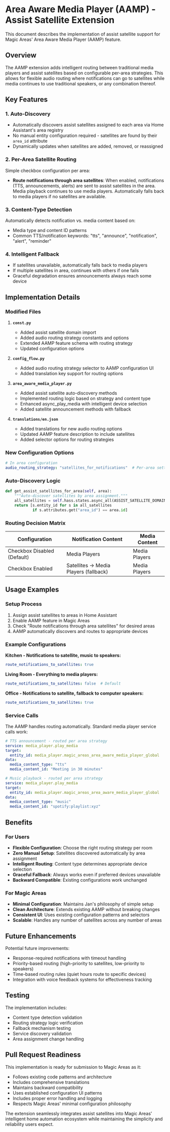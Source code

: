 # Area Aware Media Player (AAMP) - Assist Satellite Extension

This document describes the implementation of assist satellite support for Magic Areas' Area Aware Media Player (AAMP) feature.

## Overview

The AAMP extension adds intelligent routing between traditional media players and assist satellites based on configurable per-area strategies. This allows for flexible audio routing where notifications can go to satellites while media continues to use traditional speakers, or any combination thereof.

## Key Features

### 1. Auto-Discovery
- Automatically discovers assist satellites assigned to each area via Home Assistant's area registry
- No manual entity configuration required - satellites are found by their `area_id` attribute
- Dynamically updates when satellites are added, removed, or reassigned

### 2. Per-Area Satellite Routing
Simple checkbox configuration per area:

- **Route notifications through area satellites**: When enabled, notifications (TTS, announcements, alerts) are sent to assist satellites in the area. Media playback continues to use media players. Automatically falls back to media players if no satellites are available.

### 3. Content-Type Detection
Automatically detects notification vs. media content based on:
- Media type and content ID patterns
- Common TTS/notification keywords: "tts", "announce", "notification", "alert", "reminder"

### 4. Intelligent Fallback
- If satellites unavailable, automatically falls back to media players
- If multiple satellites in area, continues with others if one fails
- Graceful degradation ensures announcements always reach some device

## Implementation Details

### Modified Files

1. **`const.py`**
   - Added assist satellite domain import
   - Added audio routing strategy constants and options
   - Extended AAMP feature schema with routing strategy
   - Updated configuration options

2. **`config_flow.py`**
   - Added audio routing strategy selector to AAMP configuration UI
   - Added translation key support for routing options

3. **`area_aware_media_player.py`**
   - Added assist satellite auto-discovery methods
   - Implemented routing logic based on strategy and content type
   - Enhanced async_play_media with intelligent device selection
   - Added satellite announcement methods with fallback

4. **`translations/en.json`**
   - Added translations for new audio routing options
   - Updated AAMP feature description to include satellites
   - Added selector options for routing strategies

### New Configuration Options

```yaml
# In area configuration
audio_routing_strategy: "satellites_for_notifications"  # Per-area setting
```

### Auto-Discovery Logic

```python
def get_assist_satellites_for_area(self, area):
    """Auto-discover satellites by area assignment."""
    all_satellites = self.hass.states.async_all(ASSIST_SATELLITE_DOMAIN)
    return [s.entity_id for s in all_satellites 
            if s.attributes.get("area_id") == area.id]
```

### Routing Decision Matrix

| Configuration | Notification Content | Media Content |
|---------------|---------------------|---------------|
| Checkbox Disabled (Default) | Media Players | Media Players |
| Checkbox Enabled | Satellites → Media Players (fallback) | Media Players |

## Usage Examples

### Setup Process
1. Assign assist satellites to areas in Home Assistant
2. Enable AAMP feature in Magic Areas
3. Check "Route notifications through area satellites" for desired areas
4. AAMP automatically discovers and routes to appropriate devices

### Example Configurations

**Kitchen - Notifications to satellite, music to speakers:**
```yaml
route_notifications_to_satellites: true
```

**Living Room - Everything to media players:**
```yaml
route_notifications_to_satellites: false  # Default
```

**Office - Notifications to satellite, fallback to computer speakers:**
```yaml
route_notifications_to_satellites: true
```

### Service Calls

The AAMP handles routing automatically. Standard media player service calls work:

```yaml
# TTS announcement - routed per area strategy
service: media_player.play_media
target:
  entity_id: media_player.magic_areas_area_aware_media_player_global
data:
  media_content_type: "tts"
  media_content_id: "Meeting in 30 minutes"

# Music playback - routed per area strategy  
service: media_player.play_media
target:
  entity_id: media_player.magic_areas_area_aware_media_player_global
data:
  media_content_type: "music"
  media_content_id: "spotify:playlist:xyz"
```

## Benefits

### For Users
- **Flexible Configuration**: Choose the right routing strategy per room
- **Zero Manual Setup**: Satellites discovered automatically by area assignment
- **Intelligent Routing**: Content type determines appropriate device selection
- **Graceful Fallback**: Always works even if preferred devices unavailable
- **Backward Compatible**: Existing configurations work unchanged

### For Magic Areas
- **Minimal Configuration**: Maintains Jan's philosophy of simple setup
- **Clean Architecture**: Extends existing AAMP without breaking changes
- **Consistent UI**: Uses existing configuration patterns and selectors
- **Scalable**: Handles any number of satellites across any number of areas

## Future Enhancements

Potential future improvements:
- Response-required notifications with timeout handling
- Priority-based routing (high-priority to satellites, low-priority to speakers)
- Time-based routing rules (quiet hours route to specific devices)
- Integration with voice feedback systems for effectiveness tracking

## Testing

The implementation includes:
- Content type detection validation
- Routing strategy logic verification  
- Fallback mechanism testing
- Service discovery validation
- Area assignment change handling

## Pull Request Readiness

This implementation is ready for submission to Magic Areas as it:
- Follows existing code patterns and architecture
- Includes comprehensive translations
- Maintains backward compatibility
- Uses established configuration UI patterns
- Includes proper error handling and logging
- Respects Magic Areas' minimal configuration philosophy

The extension seamlessly integrates assist satellites into Magic Areas' intelligent home automation ecosystem while maintaining the simplicity and reliability users expect.